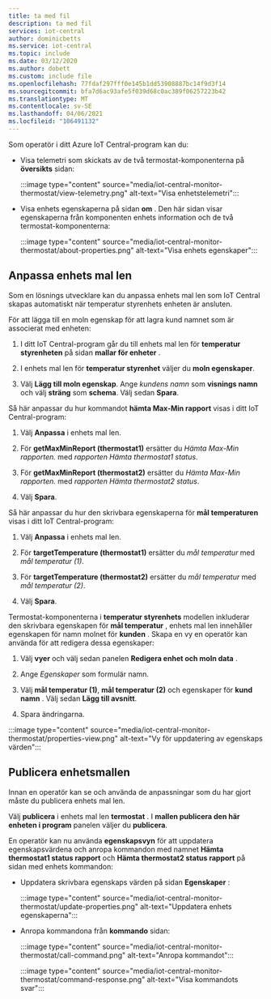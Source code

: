 ```yaml
---
title: ta med fil
description: ta med fil
services: iot-central
author: dominicbetts
ms.service: iot-central
ms.topic: include
ms.date: 03/12/2020
ms.author: dobett
ms.custom: include file
ms.openlocfilehash: 77fdaf297fff0e145b1dd53908887bc14f9d3f14
ms.sourcegitcommit: bfa7d6ac93afe5f039d68c0ac389f06257223b42
ms.translationtype: MT
ms.contentlocale: sv-SE
ms.lasthandoff: 04/06/2021
ms.locfileid: "106491132"
---
```

<!-- All needs updating -->
Som operatör i ditt Azure IoT Central-program kan du:

* Visa telemetri som skickats av de två termostat-komponenterna på **översikts** sidan:

    :::image type="content" source="media/iot-central-monitor-thermostat/view-telemetry.png" alt-text="Visa enhetstelemetri":::

* Visa enhets egenskaperna på sidan **om** . Den här sidan visar egenskaperna från komponenten enhets information och de två termostat-komponenterna:

    :::image type="content" source="media/iot-central-monitor-thermostat/about-properties.png" alt-text="Visa enhets egenskaper":::

## <a name="customize-the-device-template"></a>Anpassa enhets mal len

Som en lösnings utvecklare kan du anpassa enhets mal len som IoT Central skapas automatiskt när temperatur styrenhets enheten är ansluten.

För att lägga till en moln egenskap för att lagra kund namnet som är associerat med enheten:

1. I ditt IoT Central-program går du till enhets mal len för **temperatur styrenheten** på sidan **mallar för enheter** .

1. I enhets mal len för **temperatur styrenhet** väljer du **moln egenskaper**.

1. Välj **Lägg till moln egenskap**. Ange *kundens namn* som **visnings namn** och välj **sträng** som **schema**. Välj sedan **Spara**.

Så här anpassar du hur kommandot **hämta Max-Min rapport** visas i ditt IoT Central-program:

1. Välj **Anpassa** i enhets mal len.

1. För **getMaxMinReport (thermostat1)** ersätter du *Hämta Max-Min rapporten.* med *rapporten Hämta thermostat1 status*.

1. För **getMaxMinReport (thermostat2)** ersätter du *Hämta Max-Min rapporten.* med *rapporten Hämta thermostat2 status*.

1. Välj **Spara**.

Så här anpassar du hur den skrivbara egenskaperna för **mål temperaturen** visas i ditt IoT Central-program:

1. Välj **Anpassa** i enhets mal len.

1. För **targetTemperature (thermostat1)** ersätter du *mål temperatur* med *mål temperatur (1)*.

1. För **targetTemperature (thermostat2)** ersätter du *mål temperatur* med *mål temperatur (2)*.

1. Välj **Spara**.

Termostat-komponenterna i **temperatur styrenhets** modellen inkluderar den skrivbara egenskapen för **mål temperatur** , enhets mal len innehåller egenskapen för namn molnet för **kunden** . Skapa en vy en operatör kan använda för att redigera dessa egenskaper:

1. Välj **vyer** och välj sedan panelen **Redigera enhet och moln data** .

1. Ange _Egenskaper_ som formulär namn.

1. Välj **mål temperatur (1)**,  **mål temperatur (2)** och egenskaper för **kund namn** . Välj sedan **Lägg till avsnitt**.

1. Spara ändringarna.

:::image type="content" source="media/iot-central-monitor-thermostat/properties-view.png" alt-text="Vy för uppdatering av egenskaps värden":::

## <a name="publish-the-device-template"></a>Publicera enhetsmallen

Innan en operatör kan se och använda de anpassningar som du har gjort måste du publicera enhets mal len.

Välj **publicera** i enhets mal len **termostat** . I **mallen publicera den här enheten i program** panelen väljer du **publicera**.

En operatör kan nu använda **egenskapsvyn** för att uppdatera egenskapsvärdena och anropa kommandon med namnet **Hämta thermostat1 status rapport** och **Hämta thermostat2 status rapport** på sidan med enhets kommandon:

* Uppdatera skrivbara egenskaps värden på sidan **Egenskaper** :

    :::image type="content" source="media/iot-central-monitor-thermostat/update-properties.png" alt-text="Uppdatera enhets egenskaperna":::

* Anropa kommandona från **kommando** sidan:

    :::image type="content" source="media/iot-central-monitor-thermostat/call-command.png" alt-text="Anropa kommandot":::

    :::image type="content" source="media/iot-central-monitor-thermostat/command-response.png" alt-text="Visa kommandots svar":::
